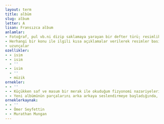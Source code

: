 ```yaml
---
layout: term
title: albüm
slug: album
letter: A
lisan: Fransızca album
anlamlar:
- Fotoğraf, pul vb.ni dizip saklamaya yarayan bir defter türü; resimlik
- Herhangi bir konu ile ilgili kısa açıklamalar verilerek resimler basılmış olan kitap
- uzunçalar
ozellikler:
- - isim
- - isim
  - ''
- - isim
  - ''
  - müzik
ornekler:
- - ''
- - Küçükken saf ve masum bir merak ile okuduğum fizyonomi nazariyeleri benim hayalime o kadar tesir etmiştir ki kendimi La Fontaine’in masallarını gösteren canlı bir albüm içinde sanırım.
- - Yeni albümünün parçalarını arka arkaya seslendirmeye başladığında, dünya soluğunu tutmuştu.
orneklerkaynak:
- - ''
- - Ömer Seyfettin
- - Murathan Mungan
---
```

